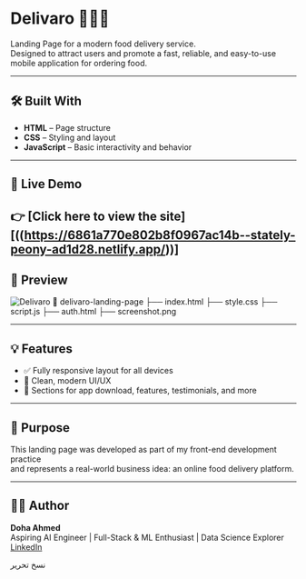 # Delivaro 🍔🚴‍♂️

Landing Page for a modern food delivery service.  
Designed to attract users and promote a fast, reliable, and easy-to-use mobile application for ordering food.

---

## 🛠️ Built With

- **HTML** – Page structure  
- **CSS** – Styling and layout  
- **JavaScript** – Basic interactivity and behavior  

---

## 🔗 Live Demo

👉 [Click here to view the site][((https://6861a770e802b8f0967ac14b--stately-peony-ad1d28.netlify.app/))]
---

## 📸 Preview


![Delivaro](https://github.com/user-attachments/assets/6c77b3e3-e84e-4f18-980e-f42d37bf21ac)
📁 delivaro-landing-page
├── index.html
├── style.css
├── script.js
├── auth.html
├── screenshot.png


---

## 💡 Features

- ✅ Fully responsive layout for all devices  
- 🎨 Clean, modern UI/UX  
- 📲 Sections for app download, features, testimonials, and more

---

## 🎯 Purpose

This landing page was developed as part of my front-end development practice  
and represents a real-world business idea: an online food delivery platform.

---

## 👩‍💻 Author

**Doha Ahmed**  
Aspiring AI Engineer | Full-Stack & ML Enthusiast | Data Science Explorer  
[LinkedIn](https://www.linkedin.com/in/doha-ahmed-561b49294/)

نسخ
تحرير


